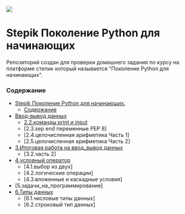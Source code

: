 
<kbd>
<image src ="https://stepik.org/media/cache/images/courses/58852/cover_fD4F6NQ/105df27da9ab3a4cbcff70d80ca2b53d.png">
</kbd>

# Stepik Поколение Python для начинающих

Репозиторий создан для проверки домашнего задания по курсу на платформе степик который называется "Поколение Python для начинающих".

### Содержание

- [Stepik Поколение Python для начинающих.](#stepik-поколение-python-для-начинающих)
  - [Содержание](#содержание)
- [Ввод-вывод данных](README.md)
  - [2.2.команды print и input](2.2.команды_print_и_input/*)
  - [2.3.sep end переменные PEP 8]
  - [2.4.целочисленная арифметика Часть 1]
  - [2.5.целочисленная арифметика Часть 2]
- [3.Итоговая работа на ввод_вывод данных](README.md)
  - [3.2.часть 2]
- [4.условный оператор](README.md)
  - [4.1.выбор из двух]
  - [4.2.логические операции]
  - [4.3.вложенные и каскадные условия]
- [5.задачи_на_программирование]
- [6.Типы данных](README.md)
  - [6.1.числовые типы данных]
  - [6.2.строковый тип данных]